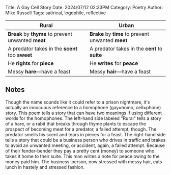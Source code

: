 Title: A Gay Cell Story
Date: 2024/07/12 02:33PM
Category: Poetry
Author: Mike Russell
Tags: satirical, logophile, reflective

| Rural                                               | Urban                                              |
| --------------------------------------------------- | -------------------------------------------------- |
| **Break** by **thyme** to prevent unwanted **meat** | **Brake** by **time** to prevent unwanted **meet** |
| A predator takes in the **scent** too **sweet**     | A predator takes in the **cent** to **suite**      |
| He **rights** for **piece**                         | He **writes** for **peace**                        |
| Messy **hare**—have a feast                         | Messy **hair**—have a feast                        |

## Notes

Though the name sounds like it could refer to a prison nightmare, it's actually an innocuous reference to a homophone (gay=homo, cell=phone) story. This poem tells a story that can have two meanings if using different words for the homophones. The left-hand side labeled "Rural" tells a story of a hare, or a rabit that breaks through thyme plants to escape the prospect of becoming meat for a predator, a failed attempt, though. The predator smells his scent and tears in pieces for a feast. The right-hand side tells a story that could be a business person who drives in traffic and brakes to avoid an unwanted meeting, or accident, again, a failed attempt. Because of their fender-bender they pay a pretty cent (money) to someone who takes it home to their suite. This man writes a note for peace owing to the money paid him. The business-person, now stressed with messy hair, eats lunch in hastely and stressed fashion.